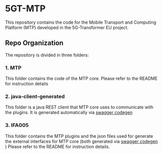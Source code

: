 # 5GT-MTP
This repository contains the code for the Mobile Transport and Computing Platform (MTP) developed in the 5G-Transformer EU project.

## Repo Organization
The repository is divided in three folders:

### 1. MTP 
This folder contains the code of the MTP core. Please refer to the README for instruction details

### 2. java-client-generated
This folder is a java REST client that MTP core uses to communicate with the plugins. It is generated automatically via [swagger codegen](https://editor.swagger.io/) 

### 3. IFA005
This folder contains the MTP plugins and the json files used for generate the external interfaces for MTP core (both generated via [swagger codegen](https://editor.swagger.io/) ) Please refer to the README for instruction details.
